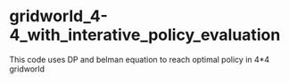 # gridworld_4-4_with_interative_policy_evaluation
This code uses DP and belman equation to reach optimal policy in 4*4 gridworld 

